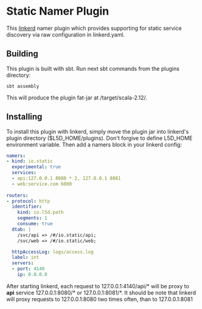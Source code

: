 # Static Namer Plugin
This [linkerd](https://linkerd.io/) namer plugin which provides supporting for static service discovery via raw configuration in
linkerd.yaml. 

## Building
This plugin is built with sbt. Run next sbt commands from the plugins directory:

```sbtshell
sbt assembly
```
This will produce the plugin fat-jar at /target/scala-2.12/.

## Installing
To install this plugin with linkerd, simply move the plugin jar into linkerd's plugin directory ($L5D_HOME/plugins). 
Don't forgive to define L5D_HOME environment variable. Then add a namers block in your linkerd config:

```yaml
namers:
- kind: io.static
  experimental: true
  services:
  - api:127.0.0.1 8080 * 2, 127.0.0.1 8081
  - web:service.com 6080
  
routers:
- protocol: http
  identifier:
    kind: io.l5d.path
    segments: 1
    consume: true
  dtab: |
    /svc/api => /#/io.static/api;
    /svc/web => /#/io.static/web;

  httpAccessLog: logs/access.log
  label: int
  servers:
  - port: 4140
    ip: 0.0.0.0
```

After starting linkerd, each request to 127.0.0.1:4140/api/* will be proxy to **api** service 127.0.0.1:8080/* or 127.0.0.1:8081/*.
It should be note that linkerd will proxy requests to 127.0.0.1:8080 two times often, than to 127.0.0.1:8081
